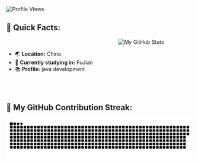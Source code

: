 ![Profile Views](https://komarev.com/ghpvc/?username=ywjwjwj&color=lightgrey&style=flat-square)

## 📌 Quick Facts:

<img src="https://github-readme-stats.vercel.app/api?username=ywjwjwj&show_icons=true" alt="My GitHub Stats" height="" align="right" width="40%" />

<br/>

- 🌏 **Location:** China
- 🏢 **Currently studying in:** FuJian
- 📚 **Profile:** java development

<br/>
<br/>

## 🎨 My GitHub Contribution Streak:

<picture align="center">
  <source media="(prefers-color-scheme: dark)" srcset="https://raw.githubusercontent.com/ywjwjwj/ywjwjwj/output/github-contribution-grid-snake-dark.svg">
  <source media="(prefers-color-scheme: light)" srcset="https://raw.githubusercontent.com/ywjwjwj/ywjwjwj/output/github-contribution-grid-snake.svg">
  <img alt="GitHub contribution grid snake animation" src="https://raw.githubusercontent.com/ywjwjwj/ywjwjwj/output/github-contribution-grid-snake.svg">
</picture>
